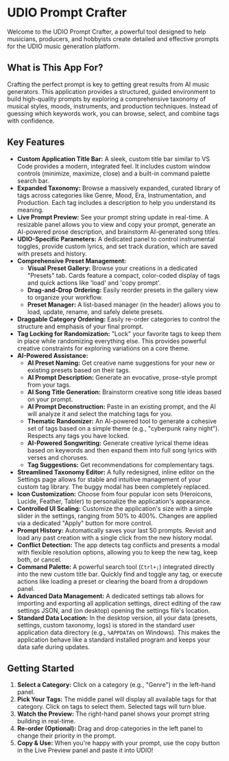 # UDIO Prompt Crafter

Welcome to the UDIO Prompt Crafter, a powerful tool designed to help musicians, producers, and hobbyists create detailed and effective prompts for the UDIO music generation platform.

## What is This App For?

Crafting the perfect prompt is key to getting great results from AI music generators. This application provides a structured, guided environment to build high-quality prompts by exploring a comprehensive taxonomy of musical styles, moods, instruments, and production techniques. Instead of guessing which keywords work, you can browse, select, and combine tags with confidence.

## Key Features

-   **Custom Application Title Bar:** A sleek, custom title bar similar to VS Code provides a modern, integrated feel. It includes custom window controls (minimize, maximize, close) and a built-in command palette search bar.
-   **Expanded Taxonomy:** Browse a massively expanded, curated library of tags across categories like Genre, Mood, Era, Instrumentation, and Production. Each tag includes a description to help you understand its meaning.
-   **Live Prompt Preview:** See your prompt string update in real-time. A resizable panel allows you to view and copy your prompt, generate an AI-powered prose description, and brainstorm AI-generated song titles.
-   **UDIO-Specific Parameters:** A dedicated panel to control instrumental toggles, provide custom lyrics, and set track duration, which are saved with presets and history.
-   **Comprehensive Preset Management:**
    -   **Visual Preset Gallery:** Browse your creations in a dedicated "Presets" tab. Cards feature a compact, color-coded display of tags and quick actions like 'load' and 'copy prompt'.
    -   **Drag-and-Drop Ordering:** Easily reorder presets in the gallery view to organize your workflow.
    -   **Preset Manager:** A list-based manager (in the header) allows you to load, update, rename, and safely delete presets.
-   **Draggable Category Ordering:** Easily re-order categories to control the structure and emphasis of your final prompt.
-   **Tag Locking for Randomization:** "Lock" your favorite tags to keep them in place while randomizing everything else. This provides powerful creative constraints for exploring variations on a core theme.
-   **AI-Powered Assistance:**
    -   **AI Preset Naming:** Get creative name suggestions for your new or existing presets based on their tags.
    -   **AI Prompt Description:** Generate an evocative, prose-style prompt from your tags.
    -   **AI Song Title Generation:** Brainstorm creative song title ideas based on your prompt.
    -   **AI Prompt Deconstruction:** Paste in an existing prompt, and the AI will analyze it and select the matching tags for you.
    -   **Thematic Randomizer:** An AI-powered tool to generate a cohesive set of tags based on a simple theme (e.g., "cyberpunk rainy night"). Respects any tags you have locked.
    -   **AI-Powered Songwriting:** Generate creative lyrical theme ideas based on keywords and then expand them into full song lyrics with verses and choruses.
    -   **Tag Suggestions:** Get recommendations for complementary tags.
-   **Streamlined Taxonomy Editor:** A fully redesigned, inline editor on the Settings page allows for stable and intuitive management of your custom tag library. The buggy modal has been completely replaced.
-   **Icon Customization:** Choose from four popular icon sets (Heroicons, Lucide, Feather, Tabler) to personalize the application's appearance.
-   **Controlled UI Scaling:** Customize the application's size with a simple slider in the settings, ranging from 50% to 400%. Changes are applied via a dedicated "Apply" button for more control.
-   **Prompt History:** Automatically saves your last 50 prompts. Revisit and load any past creation with a single click from the new history modal.
-   **Conflict Detection:** The app detects tag conflicts and presents a modal with flexible resolution options, allowing you to keep the new tag, keep both, or cancel.
-   **Command Palette:** A powerful search tool (`Ctrl+;`) integrated directly into the new custom title bar. Quickly find and toggle any tag, or execute actions like loading a preset or clearing the board from a dropdown panel.
-   **Advanced Data Management:** A dedicated settings tab allows for importing and exporting all application settings, direct editing of the raw settings JSON, and (on desktop) opening the settings file's location.
-   **Standard Data Location:** In the desktop version, all your data (presets, settings, custom taxonomy, logs) is stored in the standard user application data directory (e.g., `%APPDATA%` on Windows). This makes the application behave like a standard installed program and keeps your data safe during updates.

## Getting Started

1.  **Select a Category:** Click on a category (e.g., "Genre") in the left-hand panel.
2.  **Pick Your Tags:** The middle panel will display all available tags for that category. Click on tags to select them. Selected tags will turn blue.
3.  **Watch the Preview:** The right-hand panel shows your prompt string building in real-time.
4.  **Re-order (Optional):** Drag and drop categories in the left panel to change their priority in the prompt.
5.  **Copy & Use:** When you're happy with your prompt, use the copy button in the Live Preview panel and paste it into UDIO!